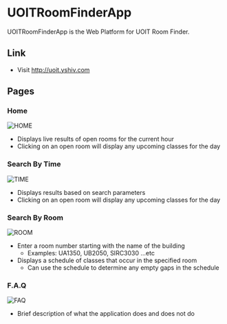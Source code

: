 # UOITRoomFinderApp

UOITRoomFinderApp is the Web Platform for UOIT Room Finder.

## Link
- Visit http://uoit.yshiv.com

## Pages

### Home
![HOME](https://github.com/yenvanio/UOIT-Room-Finder/tree/master/assets/images/home.png)
  - Displays live results of open rooms for the current hour
  - Clicking on an open room will display any upcoming classes for the day
  
  
### Search By Time
![TIME](https://github.com/yenvanio/UOIT-Room-Finder/tree/master/assets/images/time.png) 
  - Displays results based on search parameters
  - Clicking on an open room will display any upcoming classes for the day
  
  
### Search By Room
![ROOM](https://github.com/yenvanio/UOIT-Room-Finder/tree/master/assets/images/room.png)
  - Enter a room number starting with the name of the building 
    - Examples: UA1350, UB2050, SIRC3030 ...etc
  - Displays a schedule of classes that occur in the specified room
    - Can use the schedule to determine any empty gaps in the schedule
    
    
### F.A.Q
![FAQ](https://github.com/yenvanio/UOIT-Room-Finder/tree/master/assets/images/faq.png)
  - Brief description of what the application does and does not do
